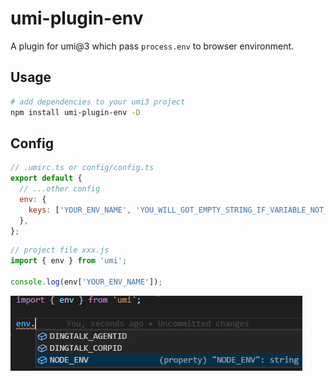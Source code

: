 # umi-plugin-env

A plugin for umi@3 which pass `process.env` to browser environment.

## Usage

```bash
# add dependencies to your umi3 project
npm install umi-plugin-env -D
```

## Config

```js
// .umirc.ts or config/config.ts
export default {
  // ...other config
  env: {
    keys: ['YOUR_ENV_NAME', 'YOU_WILL_GOT_EMPTY_STRING_IF_VARIABLE_NOT_EXISTS'],
  },
};
```

```js
// project file xxx.js
import { env } from 'umi';

console.log(env['YOUR_ENV_NAME']);
```

![snapshot1](./assets/pic1.png)
